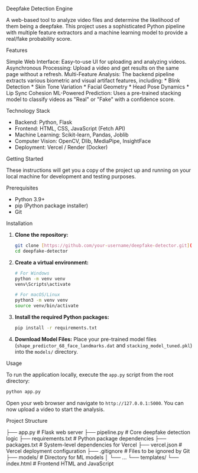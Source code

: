 Deepfake Detection Engine

A web-based tool to analyze video files and determine the likelihood of them being a deepfake. This project uses a sophisticated Python pipeline with multiple feature extractors and a machine learning model to provide a real/fake probability score.

Features

Simple Web Interface: Easy-to-use UI for uploading and analyzing videos.
Asynchronous Processing: Upload a video and get results on the same page without a refresh.
Multi-Feature Analysis: The backend pipeline extracts various biometric and visual artifact features, including:
    * Blink Detection
    * Skin Tone Variation
    * Facial Geometry
    * Head Pose Dynamics
    * Lip Sync Cohesion
ML-Powered Prediction: Uses a pre-trained stacking model to classify videos as "Real" or "Fake" with a confidence score.

Technology Stack

* Backend: Python, Flask
* Frontend: HTML, CSS, JavaScript (Fetch API)
* Machine Learning: Scikit-learn, Pandas, Joblib
* Computer Vision: OpenCV, Dlib, MediaPipe, InsightFace
* Deployment: Vercel / Render (Docker)

Getting Started

These instructions will get you a copy of the project up and running on your local machine for development and testing purposes.

Prerequisites

* Python 3.9+
* pip (Python package installer)
* Git

Installation

1.  **Clone the repository:**
    ```bash
    git clone [https://github.com/your-username/deepfake-detector.git](https://github.com/your-username/deepfake-detector.git)
    cd deepfake-detector
    ```

2.  **Create a virtual environment:**
    ```bash
    # For Windows
    python -m venv venv
    venv\Scripts\activate

    # For macOS/Linux
    python3 -m venv venv
    source venv/bin/activate
    ```

3.  **Install the required Python packages:**
    ```bash
    pip install -r requirements.txt
    ```

4.  **Download Model Files:**
    Place your pre-trained model files (`shape_predictor_68_face_landmarks.dat` and `stacking_model_tuned.pkl`) into the `models/` directory.

Usage

To run the application locally, execute the `app.py` script from the root directory:

```bash
python app.py
```

Open your web browser and navigate to `http://127.0.0.1:5000`. You can now upload a video to start the analysis.

Project Structure

├── app.py                  # Flask web server
├── pipeline.py             # Core deepfake detection logic
├── requirements.txt        # Python package dependencies
├── packages.txt            # System-level dependencies for Vercel
├── vercel.json             # Vercel deployment configuration
├── .gitignore              # Files to be ignored by Git
├── models/                 # Directory for ML models
│   └── ...
└── templates/
    └── index.html          # Frontend HTML and JavaScript
